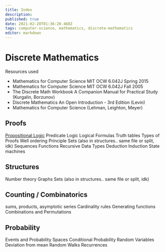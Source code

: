 ```yaml
---
title: Index
description: 
published: true
date: 2021-02-28T01:36:20.468Z
tags: computer-science, mathematics, discrete-mathematics
editor: markdown
---
```


# Discrete Mathematics
Resources used 
* Mathematics for Computer Science MIT OCW 6.042J Spring 2015
* Mathematics for Computer Science MIT OCW 6.042J Fall 2005
* The Discrete Math Workbook  A Companion Manual for Practical Study  (Kurgalin, Borzunov)
* Discrete Mathematics An Open Introduction - 3rd Edition (Levin)
* Mathematics for Computer Science (Lehman, Leighton, Meyer)


## Proofs
[Propositional Logic](/mathematics/discrete-mathematics/propositional-logic)
Predicate Logic
Logical Formulas
Truth tables
Types of Proofs
Well ordering Principle
Sets (also in structures.. same file or split, idk)
Sequences
Functions
Recursive Data Types
Deduction
Induction
State machines
## Structures
Number theory
Graphs
Sets (also in structures.. same file or split, idk)

## Counting / Combinatorics
sums, products, asymptotic series
Cardinality rules
Generating functions
Combinations and Permutations

## Probability 
Events and Probability Spaces
Conditional Probability
Random Variables
Deviation from mean
Random Walks
Recurrences